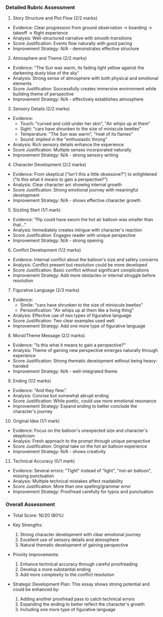 ### Detailed Rubric Assessment

1. Story Structure and Plot Flow (2/2 marks)

- Evidence: Clear progression from ground observation → boarding → takeoff → flight experience
- Analysis: Well-structured narrative with smooth transitions
- Score Justification: Events flow naturally with good pacing
- Improvement Strategy: N/A - demonstrates effective structure

2. Atmosphere and Theme (2/2 marks)

- Evidence: "The Sun was warm, its fading light yellow against the darkening dusty blue of the sky"
- Analysis: Strong sense of atmosphere with both physical and emotional elements
- Score Justification: Successfully creates immersive environment while building theme of perspective
- Improvement Strategy: N/A - effectively establishes atmosphere

3. Sensory Details (2/2 marks)

- Evidence:
  - Touch: "curved and cold under her skin", "Air whips up at them"
  - Sight: "cars have shrunken to the size of miniscule beetles"
  - Temperature: "The Sun was warm", "heat of its flames"
  - Sound: implied in the "enthusiastic throng"
- Analysis: Rich sensory details enhance the experience
- Score Justification: Multiple senses incorporated naturally
- Improvement Strategy: N/A - strong sensory writing

4. Character Development (2/2 marks)

- Evidence: From skeptical ("Isn't this a little obsessive?") to enlightened ("Is this what it means to gain a perspective?")
- Analysis: Clear character arc showing internal growth
- Score Justification: Strong emotional journey with meaningful development
- Improvement Strategy: N/A - shows effective character growth

5. Sizzling Start (1/1 mark)

- Evidence: "Pip could have sworn the hot air balloon was smaller than that..."
- Analysis: Immediately creates intrigue with character's reaction
- Score Justification: Engages reader with unique perspective
- Improvement Strategy: N/A - strong opening

6. Conflict Development (1/2 marks)

- Evidence: Internal conflict about the balloon's size and safety concerns
- Analysis: Conflict present but resolution could be more developed
- Score Justification: Basic conflict without significant complications
- Improvement Strategy: Add more obstacles or internal struggle before resolution

7. Figurative Language (2/3 marks)

- Evidence:
  - Simile: "cars have shrunken to the size of miniscule beetles"
  - Personification: "Air whips up at them like a living thing"
- Analysis: Effective use of two types of figurative language
- Score Justification: Two clear examples used well
- Improvement Strategy: Add one more type of figurative language

8. Moral/Theme Message (2/2 marks)

- Evidence: "Is this what it means to gain a perspective?"
- Analysis: Theme of gaining new perspective emerges naturally through experience
- Score Justification: Strong thematic development without being heavy-handed
- Improvement Strategy: N/A - well-integrated theme

9. Ending (1/2 marks)

- Evidence: "And they flew."
- Analysis: Concise but somewhat abrupt ending
- Score Justification: While poetic, could use more emotional resonance
- Improvement Strategy: Expand ending to better conclude the character's journey

10. Original Idea (1/1 mark)

- Evidence: Focus on the balloon's unexpected size and character's skepticism
- Analysis: Fresh approach to the prompt through unique perspective
- Score Justification: Original take on the hot air balloon experience
- Improvement Strategy: N/A - shows creativity

11. Technical Accuracy (0/1 mark)

- Evidence: Several errors: "Tight" instead of "light", "not-air balloon", missing punctuation
- Analysis: Multiple technical mistakes affect readability
- Score Justification: More than one spelling/grammar error
- Improvement Strategy: Proofread carefully for typos and punctuation

### Overall Assessment

- Total Score: 16/20 (80%)
- Key Strengths:

  1. Strong character development with clear emotional journey
  2. Excellent use of sensory details and atmosphere
  3. Natural thematic development of gaining perspective

- Priority Improvements:

  1. Enhance technical accuracy through careful proofreading
  2. Develop a more substantial ending
  3. Add more complexity to the conflict resolution

- Strategic Development Plan:
  This essay shows strong potential and could be enhanced by:
  1. Adding another proofread pass to catch technical errors
  2. Expanding the ending to better reflect the character's growth
  3. Including one more type of figurative language
